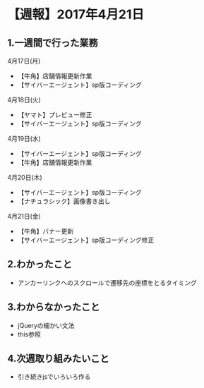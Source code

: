 # 【週報】2017年4月21日

## 1.一週間で行った業務

4月17日(月)
- 【牛角】店舗情報更新作業
- 【サイバーエージェント】sp版コーディング

4月18日(火)
- 【ヤマト】プレビュー修正
- 【サイバーエージェント】sp版コーディング

4月19日(水)
- 【サイバーエージェント】sp版コーディング
- 【牛角】店舗情報更新作業

4月20日(木)
- 【サイバーエージェント】sp版コーディング
- 【ナチュラシック】画像書き出し

4月21日(金)
- 【牛角】バナー更新
- 【サイバーエージェント】sp版コーディング修正


## 2.わかったこと
- アンカーリンクへのスクロールで遷移先の座標をとるタイミング

## 3.わからなかったこと
- jQueryの細かい文法
- this参照

## 4.次週取り組みたいこと
- 引き続きjsでいろいろ作る
